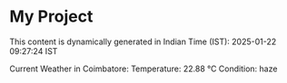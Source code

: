 # My Project

This content is dynamically generated in Indian Time (IST): 2025-01-22 09:27:24 IST


Current Weather in Coimbatore:
Temperature: 22.88 °C
Condition: haze
